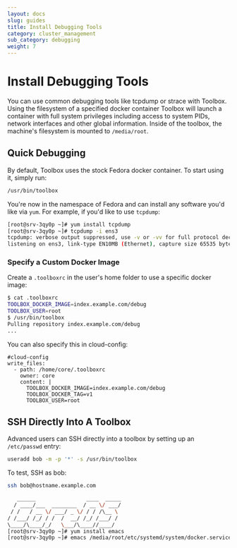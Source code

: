 ```yaml
---
layout: docs
slug: guides
title: Install Debugging Tools
category: cluster_management
sub_category: debugging
weight: 7
---
```


# Install Debugging Tools

You can use common debugging tools like tcpdump or strace with Toolbox. Using the filesystem of a specified docker container Toolbox will launch a container with full system privileges including access to system PIDs, network interfaces and other global information. Inside of the toolbox, the machine's filesystem is mounted to `/media/root`.

## Quick Debugging

By default, Toolbox uses the stock Fedora docker container. To start using it, simply run:

```sh
/usr/bin/toolbox
```

You're now in the namespace of Fedora and can install any software you'd like via `yum`. For example, if you'd like to use `tcpdump`:

```sh
[root@srv-3qy0p ~]# yum install tcpdump
[root@srv-3qy0p ~]# tcpdump -i ens3
tcpdump: verbose output suppressed, use -v or -vv for full protocol decode
listening on ens3, link-type EN10MB (Ethernet), capture size 65535 bytes
```

### Specify a Custom Docker Image

Create a `.toolboxrc` in the user's home folder to use a specific docker image:

```sh
$ cat .toolboxrc
TOOLBOX_DOCKER_IMAGE=index.example.com/debug
TOOLBOX_USER=root
$ /usr/bin/toolbox
Pulling repository index.example.com/debug
...
```

You can also specify this in cloud-config:

```
#cloud-config
write_files:
  - path: /home/core/.toolboxrc
    owner: core
    content: |
      TOOLBOX_DOCKER_IMAGE=index.example.com/debug
      TOOLBOX_DOCKER_TAG=v1
      TOOLBOX_USER=root
```

## SSH Directly Into A Toolbox

Advanced users can SSH directly into a toolbox by setting up an `/etc/passwd` entry:

```sh
useradd bob -m -p '*' -s /usr/bin/toolbox
```

To test, SSH as bob:

```sh
ssh bob@hostname.example.com

   ______                ____  _____
  / ____/___  ________  / __ \/ ___/
 / /   / __ \/ ___/ _ \/ / / /\__ \
/ /___/ /_/ / /  /  __/ /_/ /___/ /
\____/\____/_/   \___/\____//____/
[root@srv-3qy0p ~]# yum install emacs
[root@srv-3qy0p ~]# emacs /media/root/etc/systemd/system/docker.service
```
